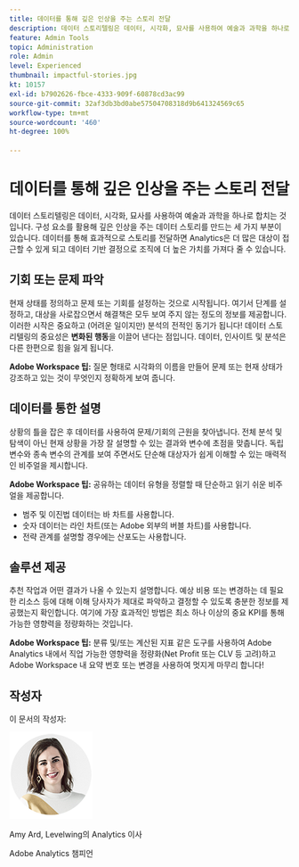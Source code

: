 ```yaml
---
title: 데이터를 통해 깊은 인상을 주는 스토리 전달
description: 데이터 스토리텔링은 데이터, 시각화, 묘사를 사용하여 예술과 과학을 하나로 합치는 것입니다.  구성 요소를 활용해 깊은 인상을 주는 데이터 스토리를 만드는 세 가지 부분이 있습니다. 데이터를 통해 효과적으로 스토리를 전달하면 Analytics은 더 많은 대상이 접근할 수 있게 되고 데이터 기반 결정으로 조직에 더 높은 가치를 가져다 줄 수 있습니다.
feature: Admin Tools
topic: Administration
role: Admin
level: Experienced
thumbnail: impactful-stories.jpg
kt: 10157
exl-id: b7902626-fbce-4333-909f-60878cd3ac99
source-git-commit: 32af3db3bd0abe57504708318d9b641324569c65
workflow-type: tm+mt
source-wordcount: '460'
ht-degree: 100%

---
```


# 데이터를 통해 깊은 인상을 주는 스토리 전달

데이터 스토리텔링은 데이터, 시각화, 묘사를 사용하여 예술과 과학을 하나로 합치는 것입니다.  구성 요소를 활용해 깊은 인상을 주는 데이터 스토리를 만드는 세 가지 부분이 있습니다. 데이터를 통해 효과적으로 스토리를 전달하면 Analytics은 더 많은 대상이 접근할 수 있게 되고 데이터 기반 결정으로 조직에 더 높은 가치를 가져다 줄 수 있습니다.

## 기회 또는 문제 파악

현재 상태를 정의하고 문제 또는 기회를 설정하는 것으로 시작됩니다. 여기서 단계를 설정하고, 대상을 사로잡으면서 해결책은 모두 보여 주지 않는 정도의 정보를 제공합니다. 이러한 시작은 중요하고 (어려운 일이지만) 분석의 전적인 동기가 됩니다!  데이터 스토리텔링의 중요성은 **변화된 행동**&#x200B;을 이끌어 낸다는 점입니다. 데이터, 인사이트 및 분석은 다른 한편으로 힘을 잃게 됩니다.

**Adobe Workspace 팁:** 질문 형태로 시각화의 이름을 만들어 문제 또는 현재 상태가 강조하고 있는 것이 무엇인지 정확하게 보여 줍니다.

## 데이터를 통한 설명

상황의 틀을 잡은 후 데이터를 사용하여 문제/기회의 근원을 찾아냅니다. 전체 분석 및 탐색이 아닌 현재 상황을 가장 잘 설명할 수 있는 결과와 변수에 초점을 맞춥니다.  독립 변수와 종속 변수의 관계를 보여 주면서도 단순해 대상자가 쉽게 이해할 수 있는 매력적인 비주얼을 제시합니다.

**Adobe Workspace 팁:**
공유하는 데이터 유형을 정렬할 때 단순하고 읽기 쉬운 비주얼을 제공합니다.

* 범주 및 이진법 데이터는 바 차트를 사용합니다.
* 숫자 데이터는 라인 차트(또는 Adobe 외부의 버블 차트)를 사용합니다.
* 전략 관계를 설명할 경우에는 산포도는 사용합니다.

## 솔루션 제공

추천 작업과 어떤 결과가 나올 수 있는지 설명합니다.  예상 비용 또는 변경하는 데 필요한 리소스 등에 대해 이해 당사자가 제대로 파악하고 결정할 수 있도록 충분한 정보를 제공했는지 확인합니다. 여기에 가장 효과적인 방법은 최소 하나 이상의 중요 KPI를 통해 가능한 영향력을 정량화하는 것입니다.

**Adobe Workspace 팁:** 분류 및/또는 계산된 지표 같은 도구를 사용하여 Adobe Analytics 내에서 직업 가능한 영향력을 정량화(Net Profit 또는 CLV 등 고려)하고 Adobe Workspace 내 요약 번호 또는 변경을 사용하여 멋지게 마무리 합니다!

## 작성자

이 문서의 작성자:

![Amy Ard](assets/amy-ard-headshot-small.png)

Amy Ard, Levelwing의 Analytics 이사

Adobe Analytics 챔피언
